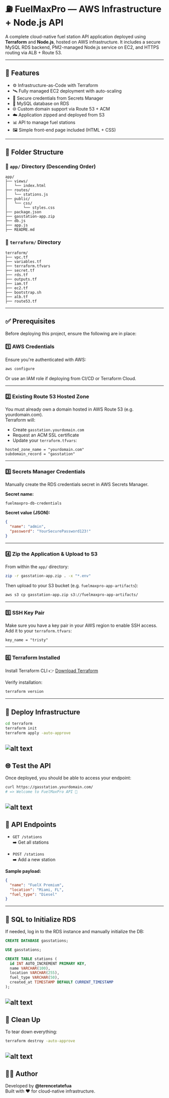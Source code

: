 # ⛽ FuelMaxPro — AWS Infrastructure + Node.js API

A complete cloud-native fuel station API application deployed using **Terraform** and **Node.js**, hosted on AWS infrastructure. It includes a secure MySQL RDS backend, PM2-managed Node.js service on EC2, and HTTPS routing via ALB + Route 53.

---

## 🌟 Features

- ⚙️ Infrastructure-as-Code with Terraform  
- 🛰 Fully managed EC2 deployment with auto-scaling  
- 🔐 Secure credentials from Secrets Manager  
- 💾 MySQL database on RDS  
- 🌐 Custom domain support via Route 53 + ACM  
- ☁️ Application zipped and deployed from S3  
- 📊 API to manage fuel stations  
- 🖼 Simple front-end page included (HTML + CSS)

---

## 📁 Folder Structure

### 📁 `app/` Directory (Descending Order)

```
app/  
├── views/  
│   └── index.html  
├── routes/  
│   └── stations.js  
├── public/  
│   └── css/  
│       └── styles.css  
├── package.json  
├── gasstation-app.zip  
├── db.js  
├── app.js  
├── README.md
```

### 📁 `terraform/` Directory

```
terraform/  
├── vpc.tf  
├── variables.tf  
├── terraform.tfvars  
├── secret.tf  
├── rds.tf  
├── outputs.tf  
├── iam.tf  
├── ec2.tf  
├── bootstrap.sh  
├── alb.tf  
├── route53.tf
```

---

## ✅ Prerequisites

Before deploying this project, ensure the following are in place:

### 1️⃣ AWS Credentials

Ensure you're authenticated with AWS:

```bash
aws configure
```

Or use an IAM role if deploying from CI/CD or Terraform Cloud.

---

### 2️⃣ Existing Route 53 Hosted Zone

You must already own a domain hosted in AWS Route 53 (e.g. yourdomain.com).  
Terraform will:

- Create `gasstation.yourdomain.com`  
- Request an ACM SSL certificate  
- Update your `terraform.tfvars`:

```hcl
hosted_zone_name = "yourdomain.com"
subdomain_record = "gasstation"
```

---

### 3️⃣ Secrets Manager Credentials

Manually create the RDS credentials secret in AWS Secrets Manager.

**Secret name:**
```
fuelmaxpro-db-credentials
```

**Secret value (JSON):**
```json
{
  "name": "admin",
  "password": "YourSecurePassword123!"
}
```

---

### 4️⃣ Zip the Application & Upload to S3

From within the `app/` directory:

```bash
zip -r gasstation-app.zip . -x "*.env"
```

Then upload to your S3 bucket (e.g. `fuelmaxpro-app-artifacts`):

```bash
aws s3 cp gasstation-app.zip s3://fuelmaxpro-app-artifacts/
```

---

### 5️⃣ SSH Key Pair

Make sure you have a key pair in your AWS region to enable SSH access.  
Add it to your `terraform.tfvars`:

```hcl
key_name = "tristy"
```

---

### 6️⃣ Terraform Installed

Install Terraform CLI 👉 [Download Terraform](https://developer.hashicorp.com/terraform/downloads)

Verify installation:

```bash
terraform version
```

---

## 🚀 Deploy Infrastructure

```bash
cd terraform
terraform init
terraform apply -auto-approve
```
![alt text](image.png)
---

## 🌐 Test the API

Once deployed, you should be able to access your endpoint:

```bash
curl https://gasstation.yourdomain.com/
# => Welcome to FuelMaxPro API 🚀
```
![alt text](image-2.png)
---

## 📄 API Endpoints

- `GET /stations`  
  ➡️ Get all stations

- `POST /stations`  
  ➡️ Add a new station

**Sample payload:**

```json
{
  "name": "FuelX Premium",
  "location": "Miami, FL",
  "fuel_type": "Diesel"
}
```

---

## 🧠 SQL to Initialize RDS

If needed, log in to the RDS instance and manually initialize the DB:

```sql
CREATE DATABASE gasstations;

USE gasstations;

CREATE TABLE stations (
  id INT AUTO_INCREMENT PRIMARY KEY,
  name VARCHAR(100),
  location VARCHAR(255),
  fuel_type VARCHAR(50),
  created_at TIMESTAMP DEFAULT CURRENT_TIMESTAMP
);
```
![alt text](image-1.png)
---

## 🧹 Clean Up

To tear down everything:

```bash
terraform destroy -auto-approve
```
![alt text](image-3.png)
---

## 👷‍♂️ Author

Developed by **@terencetatefua**  
Built with ❤️ for cloud-native infrastructure.

